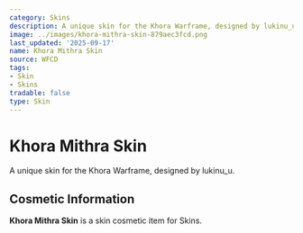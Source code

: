 ```yaml
---
category: Skins
description: A unique skin for the Khora Warframe, designed by lukinu_u.
image: ../images/khora-mithra-skin-879aec3fcd.png
last_updated: '2025-09-17'
name: Khora Mithra Skin
source: WFCD
tags:
- Skin
- Skins
tradable: false
type: Skin
---
```


# Khora Mithra Skin

A unique skin for the Khora Warframe, designed by lukinu_u.

## Cosmetic Information

**Khora Mithra Skin** is a skin cosmetic item for Skins.

